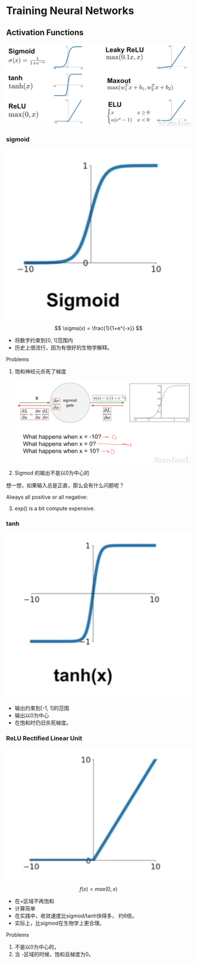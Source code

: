 # Training Neural Networks

## Activation Functions

![image-20230829084405191](images/image-20230829084405191.png)

### sigmoid 

![image-20230829084819487](images/image-20230829084819487.png)
$$
\sigma(x) = \frac{1}{1+e^{-x}}
$$

- 将数字约束到[0, 1]范围内
- 历史上很流行，因为有很好的生物学解释。

Problems

1. 饱和神经元杀死了梯度

   ![image-20230829090203905](images/image-20230829090203905.png)

2.  Sigmod 的输出不是以0为中心的

   想一想，如果输入总是正直，那么会有什么问题呢？

   Always all positive or all negative:

3. exp() is a bit compute expensive.

### tanh

![image-20230829091828857](images/image-20230829091828857.png)

- 输出约束到[-1, 1]的范围
- 输出以0为中心
- 在饱和时仍旧杀死梯度。

### ReLU Rectified Linear Unit

![image-20230829092123028](images/image-20230829092123028.png)
$$
f(x) = max(0, x)
$$

- 在+区域不再饱和
- 计算简单
- 在实践中，收敛速度比sigmod/tanh快得多， 约6倍。
- 实际上，比sigmod在生物学上更合理。

Problems

1. 不是以0为中心的，
2. 当 -区域的时候，饱和且梯度为0。

